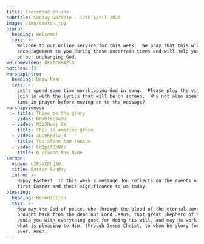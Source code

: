 ```yaml
---
title: Crossroad Online
subtitle: Sunday worship - 12th April 2020
image: /img/seaton.jpg
blurb:
  heading: Welcome!
  text: >-
    Welcome to our online service for this week.  We pray that this will be an
    encouragement to you during these uncertain times and will help you to focus
    on our unchanging God. 
welcomevideo: 8kYfrGK4Zl0
notices: []
worshipintro:
  heading: Draw Near
  text: >-
    Let's spend some time worshipping God in song.  Please play the videos and
    join in with the lyrics that will be on screen.  Why not also spend some
    time in prayer before moving on to the message?
worshipvideos:
  - title: Thine be the glory
    video: DRWhlKcJw9U
  - video: M3z5Mwoj_9Y
    title: This is amazing grace
  - video: aDQeREdlw_4
    title: You alone can rescue
  - video: LqBpifDpNKc
    title: O praise the Name
sermon:
  video: uZF-VXRhqA0
  title: Easter Sunday
  intro: >-
    Happy Easter!  In this week's message Jon reflects on the events of the
    first Easter and their significance to us today.
blessing:
  heading: Benediction
  text: >-
    Now may the God of peace, who through the blood of the eternal covenant
    brought back from the dead our Lord Jesus, that great Shepherd of the sheep,
    equip you with everything good for doing His will, and may He work in us
    what is pleasing to Him, through Jesus Christ, to whom be glory for ever and
    ever. Amen.
---
```

